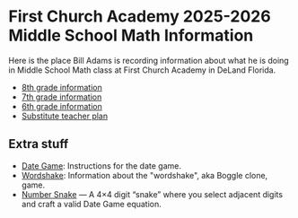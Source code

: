 # First Church Academy 2025-2026 Middle School Math Information

Here is the place Bill Adams is recording information about what
he is doing in Middle School Math class at First Church Academy
in DeLand Florida.

* [8th grade information](grade8.md)
* [7th grade information](grade7.md)
* [6th grade information](grade6.md)
* [Substitute teacher plan](substitute-teacher-plan.html)

## Extra stuff
* [Date Game](date-game.html): Instructions for the date game.
* [Wordshake](wordshake.html): Information about the "wordshake", aka Boggle clone, game.
* [Number Snake](number-snake.html) — A 4×4 digit “snake” where you select adjacent digits and craft a valid Date Game equation.